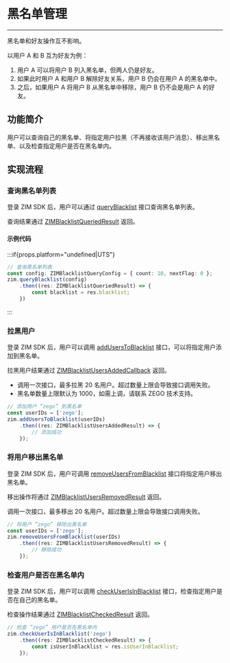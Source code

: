 # 黑名单管理

- - -

<Note title="说明">

黑名单和好友操作互不影响。   

以用户 A 和 B 互为好友为例：

1. 用户 A 可以将用户 B 列入黑名单，但两人仍是好友。
2. 如果此时用户 A 和用户 B 解除好友关系，用户 B 仍会在用户 A 的黑名单中。
3. 之后，如果用户 A 将用户 B 从黑名单中移除，用户 B 仍不会是用户 A 的好友。
</Note>

## 功能简介

用户可以查询自己的黑名单、将指定用户拉黑（不再接收该用户消息）、移出黑名单、以及检查指定用户是否在黑名单内。

## 实现流程

### 查询黑名单列表

登录 ZIM SDK 后，用户可以通过 [queryBlacklist](https://doc-zh.zego.im/article/api?doc=zim_API~javascript_react-native~class~ZIM#query-blacklist) 接口查询黑名单列表。

查询结果通过 [ZIMBlacklistQueriedResult](https://doc-zh.zego.im/article/api?doc=zim_API~javascript_react-native~interface~ZIMBlacklistQueriedResult) 返回。

#### 示例代码

:::if{props.platform="undefined|UTS"}
```typescript title= "示例代码"
// 查询黑名单列表
const config: ZIMBlacklistQueryConfig = { count: 10, nextFlag: 0 };
zim.queryBlacklist(config)
    .then((res: ZIMBlacklistQueriedResult) => {
        const blacklist = res.blacklist;
    })
```
:::

### 拉黑用户

登录 ZIM SDK 后，用户可以调用 [addUsersToBlacklist](https://doc-zh.zego.im/article/api?doc=zim_API~javascript_react-native~class~ZIM#add-users-to-blacklist) 接口，可以将指定用户添加到黑名单。

拉黑用户结果通过 [ZIMBlacklistUsersAddedCallback](https://doc-zh.zego.im/article/api?doc=zim_API~javascript_react-native~interface~ZIMBlacklistUsersAddedResult) 返回。

<Warning title="注意">

- 调用一次接口，最多拉黑 20 名用户。超过数量上限会导致接口调用失败。
- 黑名单数量上限默认为 1000，如需上调，请联系 ZEGO 技术支持。
</Warning>

```typescript title= "示例代码"
// 添加用户 “zego” 到黑名单
const userIDs = ['zego'];
zim.addUsersToBlacklist(userIDs)
    .then((res: ZIMBlacklistUsersAddedResult) => {
        // 添加成功
    });
```

### 将用户移出黑名单

登录 ZIM SDK 后，用户可调用 [removeUsersFromBlacklist](https://doc-zh.zego.im/article/api?doc=zim_API~javascript_react-native~class~ZIM#remove-users-from-blacklist) 接口将指定用户移出黑名单。

移出操作将通过 [ZIMBlacklistUsersRemovedResult](https://doc-zh.zego.im/article/api?doc=zim_API~javascript_react-native~interface~ZIMBlacklistUsersRemovedResult) 返回。

<Warning title="注意">
调用一次接口，最多移出 20 名用户。超过数量上限会导致接口调用失败。
</Warning>


```typescript title= "示例代码"
// 将用户 “zego” 移除出黑名单
const userIDs = ['zego'];
zim.removeUsersFromBlacklist(userIDs)
    .then((res: ZIMBlacklistUsersRemovedResult) => {
        // 移除成功
    });
```

### 检查用户是否在黑名单内

登录 ZIM SDK 后，用户可以调用 [checkUserIsInBlacklist](https://doc-zh.zego.im/article/api?doc=zim_API~javascript_react-native~class~ZIM#check-user-is-in-blacklist) 接口，检查指定用户是否在自己的黑名单。

检查操作结果通过 [ZIMBlacklistCheckedResult](https://doc-zh.zego.im/article/api?doc=zim_API~javascript_react-native~interface~ZIMBlacklistCheckedResult) 返回。


```typescript title= "示例代码"
// 检查 “zego” 用户是否在黑名单内 
zim.checkUserIsInBlacklist('zego')
    .then((res: ZIMBlacklistCheckedResult) => {
        const isUserInBlacklist = res.isUserInBlacklist;
    });
```

<Content />